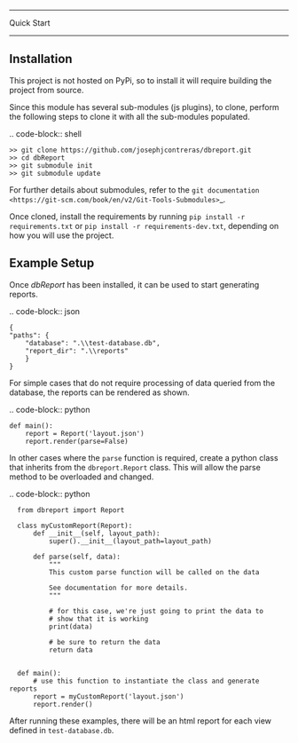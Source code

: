 ***********
Quick Start
***********

Installation
------------
This project is not hosted on PyPi, so to install it will require building the
project from source.

Since this module has several sub-modules (js plugins), to clone, perform the
following steps to clone it with all the sub-modules populated.

  .. code-block:: shell

    >> git clone https://github.com/josephjcontreras/dbreport.git
    >> cd dbReport
    >> git submodule init
    >> git submodule update


For further details about submodules, refer to the `git documentation <https://git-scm.com/book/en/v2/Git-Tools-Submodules>`_.

Once cloned, install the requirements by running
``pip install -r requirements.txt`` or ``pip install -r requirements-dev.txt``,
depending on how you will use the project.

Example Setup
-------------
Once *dbReport* has been installed, it can be used to start generating reports.


.. code-block:: json

    {
    "paths": {
        "database": ".\\test-database.db",
        "report_dir": ".\\reports"
        }
    }

For simple cases that do not require processing of data queried from the
database, the reports can be rendered as shown.

.. code-block:: python

    def main():
        report = Report('layout.json')
        report.render(parse=False)

In other cases where the ``parse`` function is required, create a python class
that inherits from the ``dbreport.Report`` class. This will allow the parse
method to be overloaded and changed.

.. code-block:: python

      from dbreport import Report

      class myCustomReport(Report):
          def __init__(self, layout_path):
              super().__init__(layout_path=layout_path)

          def parse(self, data):
              """
              This custom parse function will be called on the data

              See documentation for more details.
              """

              # for this case, we're just going to print the data to
              # show that it is working
              print(data)

              # be sure to return the data
              return data


      def main():
          # use this function to instantiate the class and generate reports
          report = myCustomReport('layout.json')
          report.render()


After running these examples, there will be an html report for each view
defined in ``test-database.db``.
